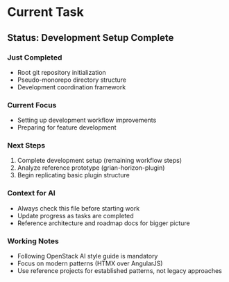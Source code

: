 # Current Task

## Status: Development Setup Complete

### Just Completed
- Root git repository initialization
- Pseudo-monorepo directory structure
- Development coordination framework

### Current Focus
- Setting up development workflow improvements
- Preparing for feature development

### Next Steps
1. Complete development setup (remaining workflow steps)
2. Analyze reference prototype (grian-horizon-plugin)
3. Begin replicating basic plugin structure

### Context for AI
- Always check this file before starting work
- Update progress as tasks are completed
- Reference architecture and roadmap docs for bigger picture

### Working Notes
- Following OpenStack AI style guide is mandatory
- Focus on modern patterns (HTMX over AngularJS)
- Use reference projects for established patterns, not legacy approaches